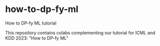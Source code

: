 # how-to-dp-fy-ml
How to DP-fy ML tutorial

This repository contains colabs complementing our tutorial for ICML and KDD 2023: "How to DP-fy ML"
